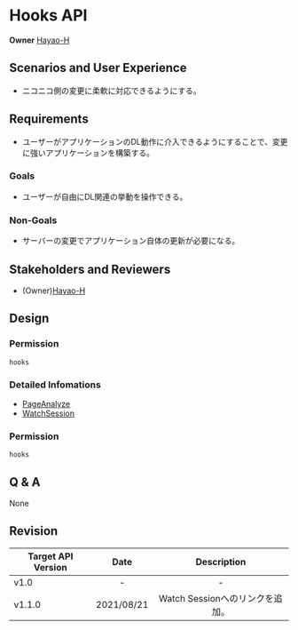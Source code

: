 # Hooks API

**Owner** [Hayao-H](https://github.com/Hayao-H)

## Scenarios and User Experience
- ニコニコ側の変更に柔軟に対応できるようにする。

## Requirements
- ユーザーがアプリケーションのDL動作に介入できるようにすることで、変更に強いアプリケーションを構築する。

### Goals
- ユーザーが自由にDL関連の挙動を操作できる。

### Non-Goals
- サーバーの変更でアプリケーション自体の更新が必要になる。

## Stakeholders and Reviewers
- (Owner)[Hayao-H](https://github.com/Hayao-H)

## Design

### Permission
```hooks```

### Detailed Infomations
- [PageAnalyze](./page-analyze.md)
- [WatchSession](./watch-session.md)

### Permission
```hooks```

## Q & A
None

## Revision
Target API Version | Date | Description
--- | :---:| :---:
v1.0 | - | -
v1.1.0 | 2021/08/21 | Watch Sessionへのリンクを追加。